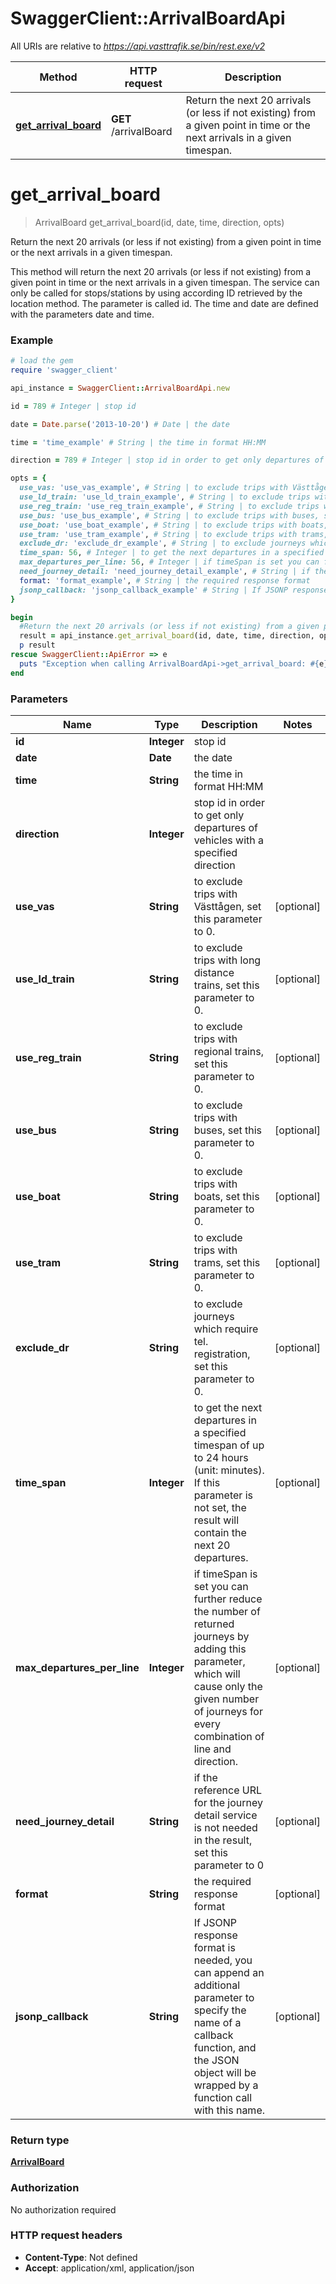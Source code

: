 # SwaggerClient::ArrivalBoardApi

All URIs are relative to *https://api.vasttrafik.se/bin/rest.exe/v2*

Method | HTTP request | Description
------------- | ------------- | -------------
[**get_arrival_board**](ArrivalBoardApi.md#get_arrival_board) | **GET** /arrivalBoard | Return the next 20 arrivals (or less if not existing) from a given point in time or the next arrivals in a given timespan.


# **get_arrival_board**
> ArrivalBoard get_arrival_board(id, date, time, direction, opts)

Return the next 20 arrivals (or less if not existing) from a given point in time or the next arrivals in a given timespan.

This method will return the next 20 arrivals (or less if not existing) from a given point in time or the next arrivals in a given timespan. The service can only be called for stops/stations by using according ID retrieved by the location method. The parameter is called id. The time and date are defined with the parameters date and time.

### Example
```ruby
# load the gem
require 'swagger_client'

api_instance = SwaggerClient::ArrivalBoardApi.new

id = 789 # Integer | stop id

date = Date.parse('2013-10-20') # Date | the date

time = 'time_example' # String | the time in format HH:MM

direction = 789 # Integer | stop id in order to get only departures of vehicles with a specified direction

opts = { 
  use_vas: 'use_vas_example', # String | to exclude trips with Västtågen, set this parameter to 0.
  use_ld_train: 'use_ld_train_example', # String | to exclude trips with long distance trains, set this parameter to 0.
  use_reg_train: 'use_reg_train_example', # String | to exclude trips with regional trains, set this parameter to 0.
  use_bus: 'use_bus_example', # String | to exclude trips with buses, set this parameter to 0.
  use_boat: 'use_boat_example', # String | to exclude trips with boats, set this parameter to 0.
  use_tram: 'use_tram_example', # String | to exclude trips with trams, set this parameter to 0.
  exclude_dr: 'exclude_dr_example', # String | to exclude journeys which require tel. registration, set this parameter to 0.
  time_span: 56, # Integer | to get the next departures in a specified timespan of up to 24 hours (unit: minutes). If this parameter is not set, the result will contain the next 20 departures.
  max_departures_per_line: 56, # Integer | if timeSpan is set you can further reduce the number of returned journeys by adding this parameter, which will cause only the given number of journeys for every combination of line and direction.
  need_journey_detail: 'need_journey_detail_example', # String | if the reference URL for the journey detail service is not needed in the result, set this parameter to 0
  format: 'format_example', # String | the required response format
  jsonp_callback: 'jsonp_callback_example' # String | If JSONP response format is needed, you can append an additional parameter to specify the name of a callback function, and the JSON object will be wrapped by a function call with this name.
}

begin
  #Return the next 20 arrivals (or less if not existing) from a given point in time or the next arrivals in a given timespan.
  result = api_instance.get_arrival_board(id, date, time, direction, opts)
  p result
rescue SwaggerClient::ApiError => e
  puts "Exception when calling ArrivalBoardApi->get_arrival_board: #{e}"
end
```

### Parameters

Name | Type | Description  | Notes
------------- | ------------- | ------------- | -------------
 **id** | **Integer**| stop id | 
 **date** | **Date**| the date | 
 **time** | **String**| the time in format HH:MM | 
 **direction** | **Integer**| stop id in order to get only departures of vehicles with a specified direction | 
 **use_vas** | **String**| to exclude trips with Västtågen, set this parameter to 0. | [optional] 
 **use_ld_train** | **String**| to exclude trips with long distance trains, set this parameter to 0. | [optional] 
 **use_reg_train** | **String**| to exclude trips with regional trains, set this parameter to 0. | [optional] 
 **use_bus** | **String**| to exclude trips with buses, set this parameter to 0. | [optional] 
 **use_boat** | **String**| to exclude trips with boats, set this parameter to 0. | [optional] 
 **use_tram** | **String**| to exclude trips with trams, set this parameter to 0. | [optional] 
 **exclude_dr** | **String**| to exclude journeys which require tel. registration, set this parameter to 0. | [optional] 
 **time_span** | **Integer**| to get the next departures in a specified timespan of up to 24 hours (unit: minutes). If this parameter is not set, the result will contain the next 20 departures. | [optional] 
 **max_departures_per_line** | **Integer**| if timeSpan is set you can further reduce the number of returned journeys by adding this parameter, which will cause only the given number of journeys for every combination of line and direction. | [optional] 
 **need_journey_detail** | **String**| if the reference URL for the journey detail service is not needed in the result, set this parameter to 0 | [optional] 
 **format** | **String**| the required response format | [optional] 
 **jsonp_callback** | **String**| If JSONP response format is needed, you can append an additional parameter to specify the name of a callback function, and the JSON object will be wrapped by a function call with this name. | [optional] 

### Return type

[**ArrivalBoard**](ArrivalBoard.md)

### Authorization

No authorization required

### HTTP request headers

 - **Content-Type**: Not defined
 - **Accept**: application/xml, application/json



